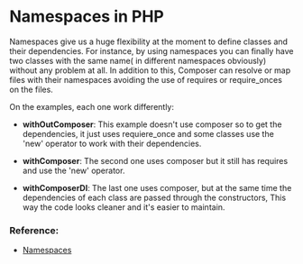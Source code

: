 # Namespaces  in PHP

   Namespaces give us a huge flexibility at the moment to   define  classes and their dependencies. For instance,   by using namespaces  you can finally  have two classes with the same name( in different  namespaces obviously) without any problem at all. In addition to   this, Composer can  resolve or map     files with their  namespaces avoiding  the use of requires or require_onces on the files.

On the examples, each one work differently:

* <b>withOutComposer</b>:  This example  doesn't use composer  so  to  get  the dependencies,  it just uses  requiere_once and  some classes use  the 'new' operator to  work with  their dependencies.

*  <b>withComposer</b>: The second one uses composer but it still has requires and use the 'new' operator.
*  <b>withComposerDI</b>: The last one uses composer, but at the same time the dependencies of each class are passed through the constructors, This way the code looks cleaner and it's easier to maintain.




### Reference:

 * [Namespaces](http://php.net/manual/en/language.namespaces.php) 
 

 
